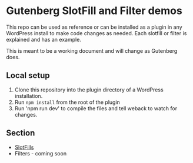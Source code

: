 # Gutenberg SlotFill and Filter demos

This repo can be used as reference or can be installed as a plugin in any WordPress install to make code changes as needed.
Each slotfill or filter is explained and has an example.

This is meant to be a working document and will change as Gutenberg does.

## Local setup

1. Clone this repository into the plugin directory of a WordPress installation.
2. Run `npm install` from the root of the plugin
3. Run 'npm run dev' to compile the files and tell weback to watch for changes.


## Section

* [SlotFills](./src/slots)
* Filters - coming soon
